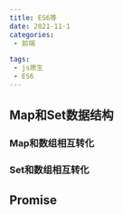 ```yaml
---
title: ES6等
date: 2021-11-1
categories:
 - 前端

tags:
 - js原生
 - ES6
---
```




## Map和Set数据结构
### Map和数组相互转化
### Set和数组相互转化
## Promise
